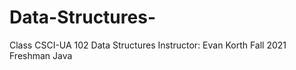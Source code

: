 # Data-Structures-
Class CSCI-UA 102 Data Structures 
Instructor: Evan Korth
Fall 2021 Freshman
Java
